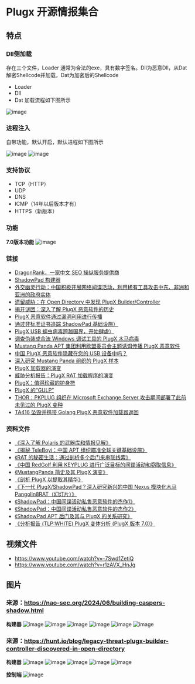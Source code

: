# Plugx 开源情报集合

## 特点
### Dll侧加载
存在三个文件，Loader 通常为合法的exe，具有数字签名。Dll为恶意Dll，从Dat解密Shellcode并加载，Dat为加密后的Shellcode
- Loader 
- Dll 
- Dat 
加载流程如下图所示

![image](https://github.com/user-attachments/assets/e09636f0-c8af-42c4-9091-91dec8ee1a83)


### 进程注入
自带功能，默认开启，默认进程如下图所示   

![image](https://github.com/user-attachments/assets/3f9fd336-d62c-49d9-8c06-acfdac074e60)
![image](https://github.com/user-attachments/assets/a7845fba-cea6-42ca-8d01-7f5052eebba7)



### 支持协议
- TCP（HTTP）
- UDP
- DNS
- ICMP（14年以后版本才有）
- HTTPS（新版本）


### 功能
**7.0版本功能**
![image](https://github.com/user-attachments/assets/2cfc1fec-ed4b-4a0d-b137-cc7b9346d6ed)


### 链接
- [DragonRank，一家中文 SEO 操纵服务提供商](https://blog.talosintelligence.com/dragon-rank-seo-poisoning/)
- [ShadowPad 构建器](https://nao-sec.org/2024/06/building-caspers-shadow.html)
- [外交幽灵行动：中国积极开展网络间谍活动，利用稀有工具攻击中东、非洲和亚洲的政府实体](https://unit42.paloaltonetworks.com/operation-diplomatic-specter/)
- [遗留威胁：在 Open Directory 中发现 PlugX Builder/Controller](https://hunt.io/blog/legacy-threat-plugx-builder-controller-discovered-in-open-directory)
- [揭开谜团：深入了解 PlugX 恶意软件的历史](https://www.splunk.com/en_us/blog/security/unmasking-the-enigma-a-historical-dive-into-the-world-of-plugx-malware.html)
- [PlugX 恶意软件通过漏洞利用进行传播](https://asec.ahnlab.com/en/49097/)
- [通过非标准证书追踪 ShadowPad 基础设施）](https://hunt.io/blog/tracking-shadowpad-infrastructure-via-non-standard-certificates)
- [PlugX USB 蠕虫病毒跨越国界，开始肆虐）](https://news.sophos.com/en-us/2023/03/09/border-hopping-plugx-usb-worm/)
- [调查伪装成合法 Windows 调试工具的 PlugX 木马病毒](https://www.trendmicro.com/en_us/research/23/b/investigating-the-plugx-trojan-disguised-as-a-legitimate-windows.html)
- [Mustang Panda APT 集团利用欧盟委员会主题诱饵传播 PlugX 恶意软件](https://blog.eclecticiq.com/mustang-panda-apt-group-uses-european-commission-themed-lure-to-deliver-plugx-malware) 
- [中国 PlugX 恶意软件隐藏在您的 USB 设备中吗？](https://unit42.paloaltonetworks.com/plugx-variants-in-usbs/)
- [深入研究 Mustang Panda 组织的 PlugX 样本](https://kienmanowar.wordpress.com/2022/12/27/diving-into-a-plugx-sample-of-mustang-panda-group/)
- [PlugX 加载器的演变](https://engineers.ffri.jp/entry/2022/11/30/141346)
- [威胁分析报告：PlugX RAT 加载程序的演变](https://www.cybereason.com/blog/threat-analysis-report-plugx-rat-loader-evolution)
- [PlugX：值得珍藏的护身符](https://www.trellix.com/blogs/research/plugx-a-talisman-to-behold/)
- [PlugX 的“GULP”](https://cyberandramen.net/2022/01/06/a-gulp-of-plugx/)
- [THOR：PKPLUG 组织在 Microsoft Exchange Server 攻击期间部署了此前未见过的 PlugX 变种](https://unit42.paloaltonetworks.com/thor-plugx-variant/)
- [TA416 坠毁并携带 Golang PlugX 恶意软件加载器返回](https://www.proofpoint.com/us/blog/threat-insight/ta416-goes-ground-and-returns-golang-plugx-malware-loader)

### 资料文件
- [《深入了解 Polaris 的武器库和情报见解》](https://github.com/badboycxcc/Plugx/blob/main/2024-08-Sailing%20the%20Seven%20SEAs.pdf)   
- [《揭秘 TeleBoyi：中国 APT 组织瞄准全球关键基础设施》](https://github.com/badboycxcc/Plugx/blob/main/JSAC2024_1_8_yi-chin_yu-tung_en.pdf)
- [《RAT 的秘密生活：通过剖析多个后门来串联线索》](https://github.com/badboycxcc/Plugx/blob/main/JSAC2024_1_7_hara_nakajima_kawakami_en.pdf)
- [《中国 RedGolf 利用 KEYPLUG 进行广泛目标的间谍活动和窃取信息》](https://github.com/badboycxcc/Plugx/blob/main/cta-2023-0330.pdf)
- [《MustangPanda 简史及其 PlugX 演变》](https://github.com/badboycxcc/Plugx/blob/main/JSAC2023_2_LT4.pdf)
- [《剖析 PlugX 以提取其精华》](https://github.com/badboycxcc/Plugx/blob/main/Dissecting%2BPlugX%2Bto%2BExtract%2BIts%2BCrown%2BJewels.pdf)
- [《下一代 PlugX/ShadowPad？深入研究新兴的中国 Nexus 模块化木马 Pangolin8RAT（幻灯片）》](https://github.com/badboycxcc/Plugx/blob/main/AS-22-LeonSilvia-NextGenPlugXShadowPad.pdf)
- [《ShadowPad：中国间谍活动私售恶意软件的杰作1》](https://github.com/badboycxcc/Plugx/blob/main/D1T1%20-%20%20ShadowPad%20-%20A%20Masterpiece%20of%20Privately%20Sold%20Malware%20in%20Chinese%20Espionage%20-%20Yi-Jhen%20Hsieh%20%26%20Joey%20Chen.pdf)
- [《ShadowPad：中国间谍活动私售恶意软件的杰作2》](https://github.com/badboycxcc/Plugx/blob/main/SentinelOne_-SentinelLabs_ShadowPad_WP_V2.pdf)
- [《ShadowPad APT 后门及其与 PlugX 的关系研究》](https://github.com/badboycxcc/Plugx/blob/main/Study_of_the_ShadowPad_APT_backdoor_and_its_relation_to_PlugX_en.pdf)
- [《分析报告 (TLP:WHITE) PlugX 变体分析 (PlugX 版本 7.0)》](https://github.com/badboycxcc/Plugx/blob/main/tr-12-circl-plugx-analysis-v1.pdf)



## 视频文件
- https://www.youtube.com/watch?v=-7Swd1ZetiQ
- https://www.youtube.com/watch?v=r1zAVX_HnJg


## 图片
### 来源：https://nao-sec.org/2024/06/building-caspers-shadow.html
**构建器**
![image](https://github.com/user-attachments/assets/9174b4c3-d2d7-436b-83c7-6e699de01a60)
![image](https://github.com/user-attachments/assets/191661aa-ba71-45c4-b724-29023d70ab6f)
![image](https://github.com/user-attachments/assets/5ba6af06-5573-4558-97e6-206529fd0d38)
![image](https://github.com/user-attachments/assets/e75c38e0-8f43-414a-ab4b-c7feaa5d8043)
![image](https://github.com/user-attachments/assets/8a5c6dcc-4c04-4681-947d-38b90841f818)
![image](https://github.com/user-attachments/assets/7abdc0c7-cb39-4d59-9b05-fba01e751fb5)




### 来源：https://hunt.io/blog/legacy-threat-plugx-builder-controller-discovered-in-open-directory
**构建器**
![image](https://github.com/user-attachments/assets/8b8a05fc-3495-4e8d-8ce9-93da19c7f89c)
![image](https://github.com/user-attachments/assets/bac32282-3582-4b70-ad44-b373cff87f77)
![image](https://github.com/user-attachments/assets/fd40036e-9779-4ede-a89e-4ae419968842)
![image](https://github.com/user-attachments/assets/004f11a8-e5b4-4f52-a40f-df5289b8b12c)
![image](https://github.com/user-attachments/assets/a4c4be0f-9491-4da5-8c31-228b35a31d0a)


**控制端**
![image](https://github.com/user-attachments/assets/1acc5c80-bab9-42df-883b-7d5004f44c01)

